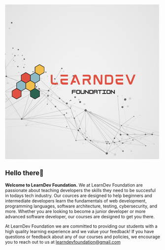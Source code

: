 ![LearnDev Logo](https://raw.githubusercontent.com/LearnDev-Foundation/.github/main/profile/images/Logo.png)

## Hello there👋

**Welcome to LearnDev Foundation.** We at LearnDev Foundation are passionate about teaching developers the skills they need to be succesful in todays tech industry. Our cources are designed to help beginners and intermediate developers learn the fundamentals of web development, programming languages, software architecture, testing, cybersecurity, and more. Whether you are looking to become a junior developer or more advanced software developer, our courses are designed to get you there. 

At LearnDev Foundation we are committed to providing our students with a high quality learning experience and we value your feedback! If you have questions or feedback about any of our courses and policies, we encourage you to reach out to us at [learndevfoundation@gmail.com](mailto:learndevfoundation@gmail.com)

<!--

**Here are some ideas to get you started:**

🙋‍♀️ A short introduction - what is your organization all about?
🌈 Contribution guidelines - how can the community get involved?
👩‍💻 Useful resources - where can the community find your docs? Is there anything else the community should know?
🍿 Fun facts - what does your team eat for breakfast?
🧙 Remember, you can do mighty things with the power of [Markdown](https://docs.github.com/github/writing-on-github/getting-started-with-writing-and-formatting-on-github/basic-writing-and-formatting-syntax)
-->
